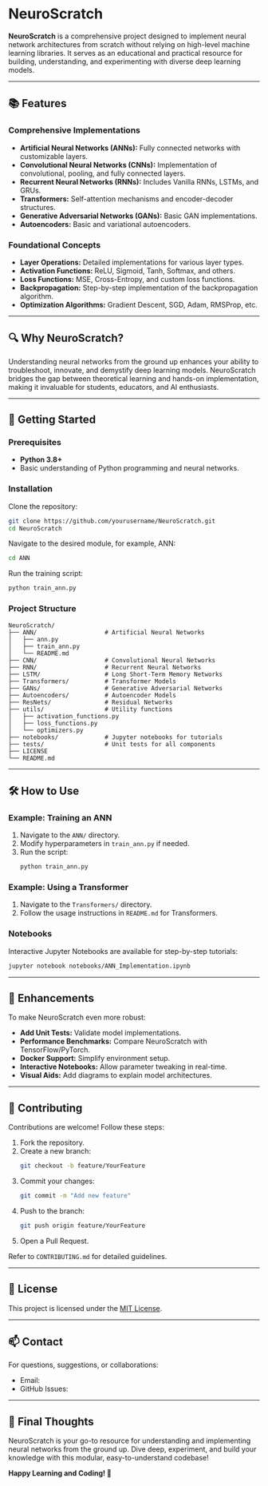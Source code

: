 # NeuroScratch

**NeuroScratch** is a comprehensive project designed to implement neural network architectures from scratch without relying on high-level machine learning libraries. It serves as an educational and practical resource for building, understanding, and experimenting with diverse deep learning models.

---

## 📚 Features

### Comprehensive Implementations
- **Artificial Neural Networks (ANNs):** Fully connected networks with customizable layers.
- **Convolutional Neural Networks (CNNs):** Implementation of convolutional, pooling, and fully connected layers.
- **Recurrent Neural Networks (RNNs):** Includes Vanilla RNNs, LSTMs, and GRUs.
- **Transformers:** Self-attention mechanisms and encoder-decoder structures.
- **Generative Adversarial Networks (GANs):** Basic GAN implementations.
- **Autoencoders:** Basic and variational autoencoders.

### Foundational Concepts
- **Layer Operations:** Detailed implementations for various layer types.
- **Activation Functions:** ReLU, Sigmoid, Tanh, Softmax, and others.
- **Loss Functions:** MSE, Cross-Entropy, and custom loss functions.
- **Backpropagation:** Step-by-step implementation of the backpropagation algorithm.
- **Optimization Algorithms:** Gradient Descent, SGD, Adam, RMSProp, etc.

---

## 🔍 Why NeuroScratch?

Understanding neural networks from the ground up enhances your ability to troubleshoot, innovate, and demystify deep learning models. NeuroScratch bridges the gap between theoretical learning and hands-on implementation, making it invaluable for students, educators, and AI enthusiasts.

---

## 🚀 Getting Started

### Prerequisites
- **Python 3.8+**
- Basic understanding of Python programming and neural networks.

### Installation
Clone the repository:
```bash
git clone https://github.com/yourusername/NeuroScratch.git
cd NeuroScratch
```

Navigate to the desired module, for example, ANN:
```bash
cd ANN
```

Run the training script:
```bash
python train_ann.py
```

### Project Structure
```plaintext
NeuroScratch/
├── ANN/                   # Artificial Neural Networks
│   ├── ann.py
│   ├── train_ann.py
│   └── README.md
├── CNN/                   # Convolutional Neural Networks
├── RNN/                   # Recurrent Neural Networks
├── LSTM/                  # Long Short-Term Memory Networks
├── Transformers/          # Transformer Models
├── GANs/                  # Generative Adversarial Networks
├── Autoencoders/          # Autoencoder Models
├── ResNets/               # Residual Networks
├── utils/                 # Utility functions
│   ├── activation_functions.py
│   ├── loss_functions.py
│   └── optimizers.py
├── notebooks/             # Jupyter notebooks for tutorials
├── tests/                 # Unit tests for all components
├── LICENSE
└── README.md
```

---

## 🛠️ How to Use

### Example: Training an ANN
1. Navigate to the `ANN/` directory.
2. Modify hyperparameters in `train_ann.py` if needed.
3. Run the script:
   ```bash
   python train_ann.py
   ```

### Example: Using a Transformer
1. Navigate to the `Transformers/` directory.
2. Follow the usage instructions in `README.md` for Transformers.

### Notebooks
Interactive Jupyter Notebooks are available for step-by-step tutorials:
```bash
jupyter notebook notebooks/ANN_Implementation.ipynb
```

---

## 🔧 Enhancements

To make NeuroScratch even more robust:
- **Add Unit Tests:** Validate model implementations.
- **Performance Benchmarks:** Compare NeuroScratch with TensorFlow/PyTorch.
- **Docker Support:** Simplify environment setup.
- **Interactive Notebooks:** Allow parameter tweaking in real-time.
- **Visual Aids:** Add diagrams to explain model architectures.

---

## 🤝 Contributing

Contributions are welcome! Follow these steps:
1. Fork the repository.
2. Create a new branch:
   ```bash
   git checkout -b feature/YourFeature
   ```
3. Commit your changes:
   ```bash
   git commit -m "Add new feature"
   ```
4. Push to the branch:
   ```bash
   git push origin feature/YourFeature
   ```
5. Open a Pull Request.

Refer to `CONTRIBUTING.md` for detailed guidelines.

---

## 📄 License

This project is licensed under the [MIT License](LICENSE).

---

## 📫 Contact

For questions, suggestions, or collaborations:
- Email:
- GitHub Issues: 

---

## 🎉 Final Thoughts

NeuroScratch is your go-to resource for understanding and implementing neural networks from the ground up. Dive deep, experiment, and build your knowledge with this modular, easy-to-understand codebase!

**Happy Learning and Coding! 🚀**
